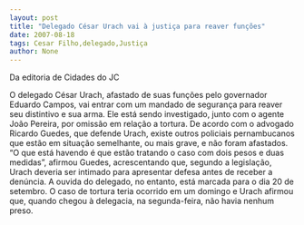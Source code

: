 ```yaml
---
layout: post
title: "Delegado César Urach vai à justiça para reaver funções"
date: 2007-08-18
tags: Cesar Filho,delegado,Justiça
author: None
---
```

Da editoria de Cidades do JC

O delegado C&eacute;sar Urach, afastado de suas fun&ccedil;&otilde;es pelo governador Eduardo Campos, vai entrar com um mandado de seguran&ccedil;a para reaver seu distintivo e sua arma. Ele est&aacute; sendo investigado, junto com o agente Jo&atilde;o Pereira, por omiss&atilde;o em rela&ccedil;&atilde;o a&nbsp;tortura. De acordo com o advogado Ricardo Guedes, que defende Urach, existe outros policiais pernambucanos que est&atilde;o em situa&ccedil;&atilde;o semelhante, ou mais grave, e n&atilde;o foram afastados. 
&ldquo;O que est&aacute; havendo &eacute; que est&atilde;o tratando o caso com dois pesos e duas medidas&rdquo;, afirmou Guedes, acrescentando que, segundo a legisla&ccedil;&atilde;o, Urach deveria ser intimado para apresentar defesa antes de receber a den&uacute;ncia. A ouvida do delegado, no entanto, est&aacute; marcada para o dia 20 de setembro. O caso de tortura teria ocorrido em um domingo e Urach afirmou que, quando chegou &agrave; delegacia, na segunda-feira, n&atilde;o havia nenhum preso. 